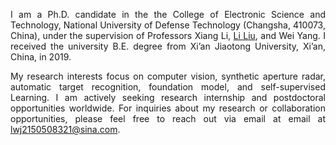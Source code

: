 <html lang="en">
<head>
  <meta charset="UTF-8">
  <title>Profile Alignment</title>
  <style>
    .justify-text {
      text-align: justify; /* 文本两端对齐 */
      /* 你还可以添加其他样式，比如文本缩进 */
      text-justify: inter-word; /* 确保在较长的单词上也能两端对齐 */
      /* 为避免第一行和最后一行被两端对齐影响，可以添加以下属性 */
     /*  hyphens: auto; /* 允许在单词内进行换行 */
    }
  </style>
</head>
<body>

<div class="justify-text">
  <p>
    I am a Ph.D. candidate in the the College of Electronic Science and Technology, National University of Defense Technology (Changsha, 410073, China), under the supervision of Professors Xiang Li, <a href="https://scholar.google.com/citations?user=9cMQrVsAAAAJ&hl=zh-CN&oi=sra">‪Li Liu</a>, and Wei Yang. I received the university B.E. degree from Xi’an Jiaotong University, Xi’an, China, in 2019.
  </p>
  <p>
    My research interests focus on computer vision, synthetic aperture radar, automatic target recognition, foundation model, and self-supervised Learning. I am actively seeking research internship and postdoctoral opportunities worldwide. For inquiries about my research or collaboration opportunities, please feel free to reach out via email at email at <a href="mailto:lwj2150508321@sina.com">lwj2150508321@sina.com</a>.
  </p>
</div>


</body>
</html>